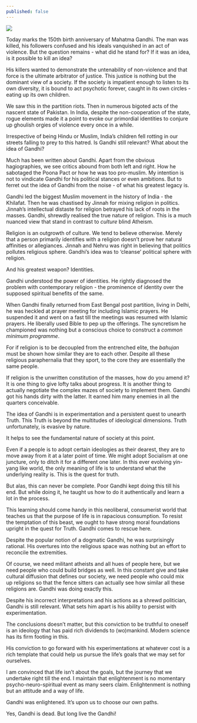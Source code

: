 ```yaml
---
published: false
---
```

![](https://orig00.deviantart.net/26f4/f/2016/212/c/a/gandhi_lagi_by_edhoartwork-dac1wkd.jpg)

Today marks the 150th birth anniversary of Mahatma Gandhi. The man was killed, his followers confused and his ideals vanquished in an act of violence. But the question remains - what did he stand for? If it was an idea, is it possible to kill an idea?

His killers wanted to demonstrate the untenability of non-violence and that force is the ultimate arbitrator of justice. This justice is nothing but the dominant view of a society. If the society is impatient enough to listen to its own diversity, it is bound to act psychotic forever, caught in its own circles - eating up its own children.

We saw this in the partition riots. Then in numerous bigoted acts of the nascent state of Pakistan. In India, despite the non-cooperation of the state, rogue elements made it a point to evoke our primordial identities to conjure up ghoulish orgies of violence every once in a while.

Irrespective of being Hindu or Muslim, India’s children fell rotting in our streets falling to prey to this hatred. Is Gandhi still relevant? What about the idea of Gandhi?

Much has been written about Gandhi. Apart from the obvious hagiographies, we see critics abound from both left and right. How he sabotaged the Poona Pact or how he was too pro-muslim. My intention is not to vindicate Gandhi for his political stances or even ambitions. But to ferret out the idea of Gandhi from the noise - of what his greatest legacy is.

Gandhi led the biggest Muslim movement in the history of India - the Khilafat. Then he was chastised by Jinnah for mixing religion in politics. Jinnah’s intellectual distaste for religion betrayed his lack of roots in the masses. Gandhi, shrewdly realised the true nature of religion. This is a much nuanced view that stand in contrast to *culture* blind Atheism.

Religion is an outgrowth of culture. We tend to believe otherwise. Merely that a person primarily identifies with a religion doesn’t prove her natural affinities or allegiances. Jinnah and Nehru was right in believing that politics pollutes religious sphere. Gandhi’s idea was to ‘cleanse’ political sphere with religion.

And his greatest weapon? Identities.

Gandhi understood the power of identities. He rightly diagnosed the problem with contemporary religion - the prominence of identity over the supposed spiritual benefits of the same. 

When Gandhi finally returned from East Bengal post partition, living in Delhi, he was heckled at prayer meeting for including Islamic prayers. He suspended it and went on a fast till the meetings was resumed with Islamic prayers. He liberally used Bible to pep up the offerings. The syncretism he championed was nothing but a conscious choice to construct a *common minimum programme*.

For if religion is to be decoupled from the entrenched elite, the *bahujan* must be shown how similar they are to each other. Despite all these religious paraphernalia that they sport, to the core they are essentially the same people.

If religion is the unwritten constitution of the masses, how do you amend it? It is one thing to give lofty talks about progress. It is another thing to actually negotiate the complex mazes of society to implement them. Gandhi got his hands dirty with the latter. It earned him many enemies in all the quarters conceivable.

The idea of Gandhi is in experimentation and a persistent quest to unearth Truth. This Truth is beyond the multitudes of ideological dimensions. Truth unfortunately, is evasive by nature. 

It helps to see the fundamental nature of society at this point.

Even if a people is to adopt certain ideologies as their dearest, they are to move away from it at a later point of time. We might adopt Socialism at one juncture, only to ditch it for a different one later. In this ever evolving yin-yang like world, the only meaning of life is to understand what the underlying reality is. This is the quest for truth.

But alas, this can never be complete. Poor Gandhi kept doing this till his end. But while doing it, he taught us how to do it authentically and learn a lot in the process. 

This learning should come handy in this neoliberal, consumerist world that teaches us that the purpose of life is in rapacious consumption. To resist the temptation of this beast, we ought to have strong moral foundations upright in the quest for Truth. Gandhi comes to rescue here. 

Despite the popular notion of a dogmatic Gandhi, he was surprisingly rational. His overtures into the religious space was nothing but an effort to reconcile the extremities.

Of course, we need militant atheists and all hues of people here, but we need people who could build bridges as well. In this constant give and take cultural diffusion that defines our society, we need people who could mix up religions so that the fence sitters can actually see how similar all these religions are. Gandhi was doing exactly this.

Despite his incorrect interpretations and his actions as a shrewd politician, Gandhi is still relevant. What sets him apart is his ability to persist with experimentation. 

The conclusions doesn’t matter, but this conviction to be truthful to oneself is an ideology that has paid rich dividends to (wo)mankind. Modern science has its firm footing in this. 

His conviction to go forward with his experimentations at whatever cost is a rich template that could help us pursue the life’s goals that we may set for ourselves.

I am convinced that life isn’t about the goals, but the journey that we undertake right till the end. I maintain that enlightenment is no momentary psycho-neuro-spiritual event as many seers claim. Enlightenment is nothing but an attitude and a way of life. 

Gandhi was enlightened. It’s upon us to choose our own paths.

Yes, Gandhi is dead. But long live the Gandhi!
